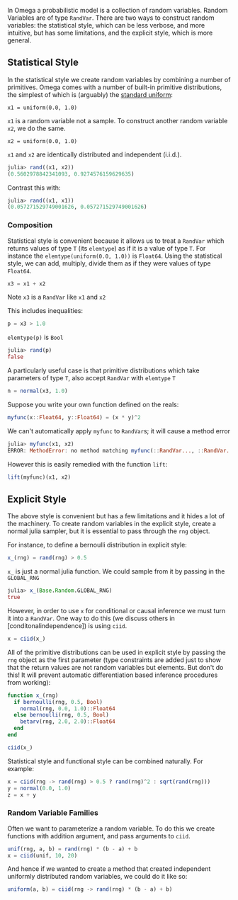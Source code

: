 In Omega a probabilistic model is a collection of random variables.
Random Variables are of type `RandVar`.
There are two ways to construct random variables: the statistical style, which can be less verbose, and more intuitive, but has some limitations, and the explicit style, which is more general.

## Statistical Style
In the statistical style we create random variables by combining a number of primitives.
Omega comes with a number of built-in primitive distributions, the simplest of which is (arguably) the [standard uniform](https://en.wikipedia.org/wiki/Uniform_distribution_(continuous)#Standard_uniform):

```
x1 = uniform(0.0, 1.0)
```

`x1` is a random variable not a sample.
To construct another random variable `x2`, we do the same. 

```
x2 = uniform(0.0, 1.0)
```

`x1` and `x2` are identically distributed and independent (i.i.d.).

```julia
julia> rand((x1, x2))
(0.5602978842341093, 0.9274576159629635)
```

Contrast this with:

```julia
julia> rand((x1, x1))
(0.057271529749001626, 0.057271529749001626)
```

### Composition
Statistical style is convenient because it allows us to treat a `RandVar` which returns values of type `T` (its `elemtype`) as if it is a value of type `T`.  For instance the `elemtype(uniform(0.0, 1.0))` is `Float64`.  Using the statistical style, we can add, multiply, divide them as if they were values of type `Float64`.

```julia
x3 = x1 + x2
```

Note `x3` is a `RandVar` like `x1` and `x2`

This includes inequalities:

```julia
p = x3 > 1.0
```

`elemtype(p)` is `Bool`

```julia
julia> rand(p)
false
```

A particularly useful case is that primitive distributions which take parameters of type `T`, also accept `RandVar` with `elemtype` `T`

```julia
n = normal(x3, 1.0)
```

Suppose you write your own function defined on the reals:

```julia
myfunc(x::Float64, y::Float64) = (x * y)^2
```

We can't automatically apply `myfunc` to `RandVar`s; it will cause a method error

```julia
julia> myfunc(x1, x2)
ERROR: MethodError: no method matching myfunc(::RandVar..., ::RandVar...)
```

However this is easily remedied with the function `lift`:

```julia
lift(myfunc)(x1, x2)
```

## Explicit Style

The above style is convenient but has a few limitations and it hides a lot of the machinery.
To create random variables in the explicit style, create a normal julia sampler, but it is essential to pass through the `rng` object.

For instance, to define a bernoulli distribution in explicit style:

```julia
x_(rng) = rand(rng) > 0.5
```

`x_` is just a normal julia function.  We could sample from it by passing in the `GLOBAL_RNG`

```julia
julia> x_(Base.Random.GLOBAL_RNG)
true
```

However, in order to use `x` for conditional or causal inference we must turn it into a `RandVar`.
One way to do this (we discuss others in [conditonalindependence]) is using `ciid`.

```julia
x = ciid(x_)
```

All of the primitive distributions can be used in explicit style by passing the `rng` object as the first parameter (type constraints are added just to show that the return values are not random variables but elements.  But don't do this! It will prevent automatic differentiation based inference procedures from working): 

```julia
function x_(rng)
  if bernoulli(rng, 0.5, Bool)
    normal(rng, 0.0, 1.0)::Float64
  else bernoulli(rng, 0.5, Bool)
    betarv(rng, 2.0, 2.0)::Float64
  end
end

ciid(x_)
```

Statistical style and functional style can be combined naturally.
For example:

```julia
x = ciid(rng -> rand(rng) > 0.5 ? rand(rng)^2 : sqrt(rand(rng)))
y = normal(0.0, 1.0)
z = x + y
```

### Random Variable Families 

Often we want to parameterize a random variable.  To do this we create functions with addition argument,
and pass arguments to `ciid`.

```julia
unif(rng, a, b) = rand(rng) * (b - a) + b  
x = ciid(unif, 10, 20)
```

And hence if we wanted to create a method that created independent uniformly distributed random variables, we could do it like so:

```julia
uniform(a, b) = ciid(rng -> rand(rng) * (b - a) + b)
```